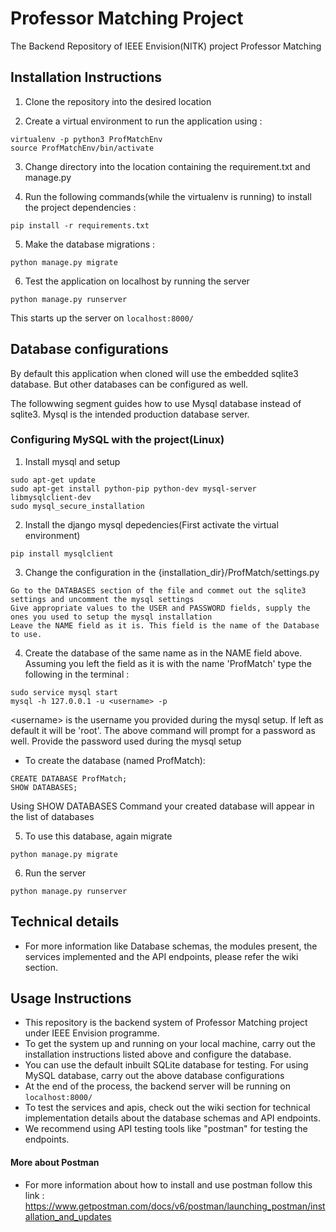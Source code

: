 # Professor Matching Project
The Backend Repository of IEEE Envision(NITK) project Professor Matching

## Installation Instructions
1. Clone the repository into the desired location

2. Create a virtual environment to run the application using : 

```
virtualenv -p python3 ProfMatchEnv
source ProfMatchEnv/bin/activate
```

3. Change directory into the location containing the requirement.txt and manage.py

4. Run the following commands(while the virtualenv is running) to install the project dependencies :

```
pip install -r requirements.txt
```

5. Make the database migrations :

```
python manage.py migrate
```

6. Test the application on localhost by running the server
```
python manage.py runserver
```

This starts up the server on ``` localhost:8000/ ```
   
## Database configurations

By default this application when cloned will use the embedded sqlite3 database. But other databases can be configured as well.

The followwing segment guides how to use Mysql database instead of sqlite3. Mysql is the intended production database server.

### Configuring MySQL with the project(Linux)

1. Install mysql and setup
```
sudo apt-get update
sudo apt-get install python-pip python-dev mysql-server libmysqlclient-dev
sudo mysql_secure_installation
```

2. Install the django mysql depedencies(First activate the virtual environment)
```
pip install mysqlclient
```
     
3. Change the configuration in the {installation_dir}/ProfMatch/settings.py

``` 
Go to the DATABASES section of the file and commet out the sqlite3 settings and uncomment the mysql settings
Give appropriate values to the USER and PASSWORD fields, supply the ones you used to setup the mysql installation
Leave the NAME field as it is. This field is the name of the Database to use.
```

4. Create the database of the same name as in the NAME field above. Assuming you left the field as it is with the name 'ProfMatch' type the following in the terminal :
```
sudo service mysql start
mysql -h 127.0.0.1 -u <username> -p
```

\<username\> is the username you provided during the mysql setup. If left as default it will be 'root'. The above command will prompt for a password as well.
Provide the password used during the mysql setup
    
* To create the database (named ProfMatch):
``` 
CREATE DATABASE ProfMatch;
SHOW DATABASES;
```
    
Using SHOW DATABASES Command your created database will appear in the list of databases

5. To use this database, again migrate 
``` 
python manage.py migrate 
```

6. Run the server 
``` 
python manage.py runserver
```

## Technical details

* For more information like Database schemas, the modules present, the services implemented and the API endpoints, please refer the wiki section.

## Usage Instructions

* This repository is the backend system of Professor Matching project under IEEE Envision programme.
* To get the system up and running on your local machine, carry out the installation instructions listed above and configure the database.
* You can use the default inbuilt SQLite database for testing. For using MySQL database, carry out the above database configurations
* At the end of the process, the backend server will be running on ``` localhost:8000/ ```
* To test the services and apis, check out the wiki section for technical implementation details about the database schemas and API endpoints.
* We recommend using API testing tools like "postman" for testing the endpoints.

#### More about Postman

* For more information about how to install and use postman follow this link : https://www.getpostman.com/docs/v6/postman/launching_postman/installation_and_updates
